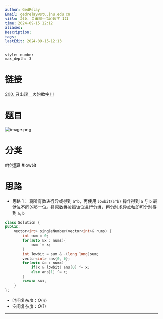 ```yaml
---
author: GedRelay
Email: gedrelay@stu.jnu.edu.cn
title: 260. 只出现一次的数字 III
time: 2024-09-15 12:12
aliases: 
Description: 
tags: 
lastEdit: 2024-09-15-12:13
---
```


```toc
style: number
max_depth: 3
```

# 链接
[260. 只出现一次的数字 III](https://leetcode.cn/problems/single-number-iii/) 

# 题目
![image.png](https://ged-pic-bed.oss-cn-guangzhou.aliyuncs.com/img/202409151212344.png)


# 分类
#位运算 #lowbit 

# 思路
- 思路 1：
将所有数进行异或得到 `a^b`，再使用 `lowbit(a^b)` 操作得到 `a` 与 `b` 最低位不同的那一位。将原数组按照该位进行分组，再分别求异或和即可分别得到 `a`, `b` 

```cpp
class Solution {
public:
    vector<int> singleNumber(vector<int>& nums) {
        int sum = 0;
        for(auto &x : nums){
            sum ^= x;
        }
        int lowbit = sum & -(long long)sum;
        vector<int> ans{0, 0};
        for(auto &x : nums){
            if(x & lowbit) ans[0] ^= x;
            else ans[1] ^= x;
        }
        return ans;
    }
};
```


- 时间复杂度：${O\left( n \right)  }$ 
- 空间复杂度：${O\left( 1 \right)  }$ 


---

